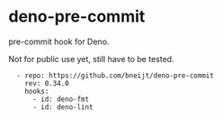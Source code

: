 # deno-pre-commit

pre-commit hook for Deno.

Not for public use yet, still have to be tested.

```
  - repo: https://github.com/bneijt/deno-pre-commit
    rev: 0.34.0
    hooks:
      - id: deno-fmt
      - id: deno-lint
```
